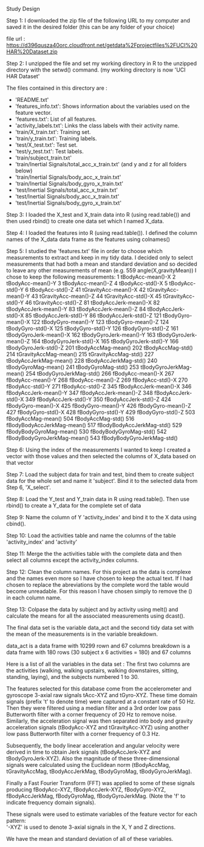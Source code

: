 Study Design

Step 1:
I downloaded the zip file of the following URL to my computer and saved it in the desired folder (this can be any folder of your choice)

file url : https://d396qusza40orc.cloudfront.net/getdata%2Fprojectfiles%2FUCI%20HAR%20Dataset.zip 

Step 2:
I unzipped the file and set my working directory in R to the unzipped directory with the setwd() command.
(my working directory is now 'UCI HAR Dataset'

The files contained in this directory are :
- 'README.txt'
- 'features_info.txt': Shows information about the variables used on the feature vector.
- 'features.txt': List of all features.
- 'activity_labels.txt': Links the class labels with their activity name.
- 'train/X_train.txt': Training set.
- 'train/y_train.txt': Training labels.
- 'test/X_test.txt': Test set.
- 'test/y_test.txt': Test labels.
- 'train/subject_train.txt'
- 'train/Inertial Signals/total_acc_x_train.txt' (and y and z for all folders below)
- 'train/Inertial Signals/body_acc_x_train.txt'
- 'train/Inertial Signals/body_gyro_x_train.txt'
- 'test/Inertial Signals/total_acc_x_train.txt'
- 'test/Inertial Signals/body_acc_x_train.txt'
- 'test/Inertial Signals/body_gyro_x_train.txt'

Step 3:
I loaded the X_test and X_train data into R (using read.table()) and then used rbind() to create one data set which I named X_data.

Step 4:
I loaded the features into R (using read.table()).
I defined the column names of the X_data data frame as the features using colnames()

Step 5:
I studied the 'features.txt' file in order to choose which measurements to extract and keep in my tidy data.
I decided only to select measurements that had both a mean and standard deviation and so decided to leave any other measurements of mean (e.g. 559 angle(X,gravityMean))
I chose to keep the following measurements:
1 tBodyAcc-mean()-X
2 tBodyAcc-mean()-Y
3 tBodyAcc-mean()-Z
4 tBodyAcc-std()-X
5 tBodyAcc-std()-Y
6 tBodyAcc-std()-Z
41 tGravityAcc-mean()-X
42 tGravityAcc-mean()-Y
43 tGravityAcc-mean()-Z
44 tGravityAcc-std()-X
45 tGravityAcc-std()-Y
46 tGravityAcc-std()-Z
81 tBodyAccJerk-mean()-X
82 tBodyAccJerk-mean()-Y
83 tBodyAccJerk-mean()-Z
84 tBodyAccJerk-std()-X
85 tBodyAccJerk-std()-Y
86 tBodyAccJerk-std()-Z
121 tBodyGyro-mean()-X
122 tBodyGyro-mean()-Y
123 tBodyGyro-mean()-Z
124 tBodyGyro-std()-X
125 tBodyGyro-std()-Y
126 tBodyGyro-std()-Z
161 tBodyGyroJerk-mean()-X
162 tBodyGyroJerk-mean()-Y
163 tBodyGyroJerk-mean()-Z
164 tBodyGyroJerk-std()-X
165 tBodyGyroJerk-std()-Y
166 tBodyGyroJerk-std()-Z
201 tBodyAccMag-mean()
202 tBodyAccMag-std()
214 tGravityAccMag-mean()
215 tGravityAccMag-std()
227 tBodyAccJerkMag-mean()
228 tBodyAccJerkMag-std()
240 tBodyGyroMag-mean()
241 tBodyGyroMag-std()
253 tBodyGyroJerkMag-mean()
254 tBodyGyroJerkMag-std()
266 fBodyAcc-mean()-X
267 fBodyAcc-mean()-Y
268 fBodyAcc-mean()-Z
269 fBodyAcc-std()-X
270 fBodyAcc-std()-Y
271 fBodyAcc-std()-Z
345 fBodyAccJerk-mean()-X
346 fBodyAccJerk-mean()-Y
347 fBodyAccJerk-mean()-Z
348 fBodyAccJerk-std()-X
349 fBodyAccJerk-std()-Y
350 fBodyAccJerk-std()-Z
424 fBodyGyro-mean()-X
425 fBodyGyro-mean()-Y
426 fBodyGyro-mean()-Z
427 fBodyGyro-std()-X
428 fBodyGyro-std()-Y
429 fBodyGyro-std()-Z
503 fBodyAccMag-mean()
504 fBodyAccMag-std()
516 fBodyBodyAccJerkMag-mean()
517 fBodyBodyAccJerkMag-std()
529 fBodyBodyGyroMag-mean()
530 fBodyBodyGyroMag-std()
542 fBodyBodyGyroJerkMag-mean()
543 fBodyBodyGyroJerkMag-std()

Step 6: 
Using the index of the measurements I wanted to keep I created a vector with those values and then selected the columns of X_data based on that vector

Step 7:
Load the subject data for train and test, bind them to create subject data for the whole set and name it 'subject'.
Bind it to the selected data from Step 6, 'X_select'.

Step 8:
Load the Y_test and Y_train data in R using read.table(). Then use rbind() to create a Y_data for the complete set of data

Step 9:
Name the column of Y 'activity_index' and bind it to the X data using cbind().

Step 10:
Load the activities table and name the columns of the table 'activity_index' and 'activity'

Step 11:
Merge the the activities table with the complete data and then select all columns except the activity_index columns.

Step 12:
Clean the column names.
For this project as the data is complexe and the names even more so I have chosen to keep the actual text.
If I had chosen to replace the abreviations by the complete word the table would become unreadable.
For this reason I have chosen simply to remove the () in each column name.

Step 13:
Colpase the data by subject and by activity using melt() and calculate the means for all the associated measurements using dcast().

The final data set is the variable data_act and the second tidy data set with the mean of the measurements is in the variable breakdown.

data_act is a data frame with 10299 rown and 67 columns
breakdown is a data frame with 180 rows (30 subject x 6 activities = 180) and 67 columns

Here is a list of all the variables in the data set :
The first two columns are the activities (walking, walking upstairs, walking downstaires, sitting, standing, laying), and the subjects numbered 1 to 30.

The features selected for this database come from the accelerometer and gyroscope 3-axial raw signals tAcc-XYZ and tGyro-XYZ. These time domain signals (prefix 't' to denote time) were captured at a constant rate of 50 Hz. Then they were filtered using a median filter and a 3rd order low pass Butterworth filter with a corner frequency of 20 Hz to remove noise. Similarly, the acceleration signal was then separated into body and gravity acceleration signals (tBodyAcc-XYZ and tGravityAcc-XYZ) using another low pass Butterworth filter with a corner frequency of 0.3 Hz. 

Subsequently, the body linear acceleration and angular velocity were derived in time to obtain Jerk signals (tBodyAccJerk-XYZ and tBodyGyroJerk-XYZ). Also the magnitude of these three-dimensional signals were calculated using the Euclidean norm (tBodyAccMag, tGravityAccMag, tBodyAccJerkMag, tBodyGyroMag, tBodyGyroJerkMag). 

Finally a Fast Fourier Transform (FFT) was applied to some of these signals producing fBodyAcc-XYZ, fBodyAccJerk-XYZ, fBodyGyro-XYZ, fBodyAccJerkMag, fBodyGyroMag, fBodyGyroJerkMag. (Note the 'f' to indicate frequency domain signals). 

These signals were used to estimate variables of the feature vector for each pattern:  
'-XYZ' is used to denote 3-axial signals in the X, Y and Z directions.

We have the mean and standard deviation of all of these variables.
